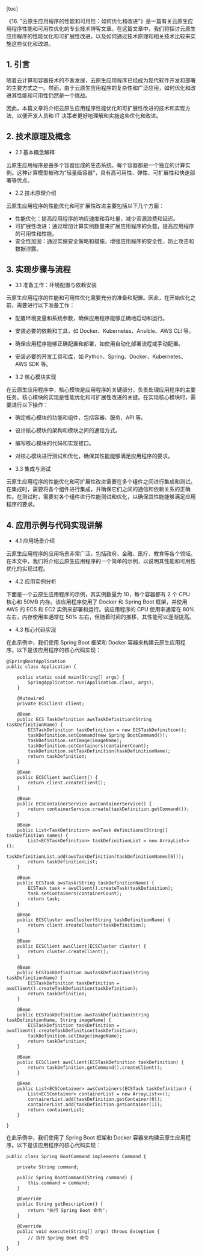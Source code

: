 
[toc]                    
                
                
《16. "云原生应用程序的性能和可用性：如何优化和改进"》是一篇有关云原生应用程序性能和可用性优化的专业技术博客文章。在这篇文章中，我们将探讨云原生应用程序的性能优化和可扩展性改进，以及如何通过技术原理和相关技术比较来实施这些优化和改进。

## 1. 引言

随着云计算和容器技术的不断发展，云原生应用程序已经成为现代软件开发和部署的主要方式之一。然而，由于云原生应用程序的复杂性和广泛应用，如何优化和改进其性能和可用性仍然是一个挑战。

因此，本篇文章将介绍云原生应用程序性能优化和可扩展性改进的技术和实现方法，以便开发人员和 IT 决策者更好地理解和实施这些优化和改进。

## 2. 技术原理及概念

- 2.1 基本概念解释

云原生应用程序是由多个容器组成的生态系统，每个容器都是一个独立的计算实例。这种计算模型被称为“轻量级容器”，具有高可用性、弹性、可扩展性和快速部署等优点。

- 2.2 技术原理介绍

云原生应用程序的性能优化和可扩展性改进主要包括以下几个方面：

- 性能优化：提高应用程序的响应速度和吞吐量，减少资源浪费和延迟。
- 可扩展性改进：通过增加计算实例数量来扩展应用程序的负载，提高应用程序的可用性和性能。
- 安全性加固：通过实施安全策略和措施，增强应用程序的安全性，防止攻击和数据泄露。

## 3. 实现步骤与流程

- 3.1 准备工作：环境配置与依赖安装

云原生应用程序的性能和可用性优化需要充分的准备和配置。因此，在开始优化之前，需要进行以下准备工作：

- 配置环境变量和系统参数，确保应用程序能够正确地启动和运行。
- 安装必要的依赖和工具，如 Docker、Kubernetes、Ansible、AWS CLI 等。
- 确保应用程序能够正确配置和部署，如使用自动化部署流程或手动配置。
- 安装必要的开发工具和库，如 Python、Spring、Docker、Kubernetes、AWS SDK 等。

- 3.2 核心模块实现

在云原生应用程序中，核心模块是应用程序的关键部分，负责处理应用程序的主要任务。核心模块的实现是性能优化和可扩展性改进的关键。在实现核心模块时，需要进行以下操作：

- 确定核心模块的功能和组件，包括容器、服务、API 等。
- 设计核心模块的架构和模块之间的通信方式。
- 编写核心模块的代码和实现接口。
- 对核心模块进行测试和优化，确保其性能能够满足应用程序的要求。

- 3.3 集成与测试

云原生应用程序的性能优化和可扩展性改进需要在多个组件之间进行集成和测试。在集成时，需要将各个组件进行集成，并确保它们之间的通信和依赖关系的正确性。在测试时，需要对各个组件进行性能测试和优化，以确保其性能能够满足应用程序的要求。

## 4. 应用示例与代码实现讲解

- 4.1 应用场景介绍

云原生应用程序的应用场景非常广泛，包括政府、金融、医疗、教育等各个领域。在本文中，我们将介绍云原生应用程序的一个简单的示例，以说明其性能和可用性优化的实现过程。

- 4.2 应用实例分析

下面是一个云原生应用程序的示例，其实例数量为 10，每个容器都有 2 个 CPU 核心和 50MB 内存。该应用程序使用了 Docker 和 Spring Boot 框架，并使用 AWS 的 ECS 和 EC2 实例来部署和运行。该应用程序的 CPU 使用率通常在 80% 左右，内存使用率通常在 50% 左右，但随着时间的推移，其性能可以逐渐提高。

- 4.3 核心代码实现

在此示例中，我们使用 Spring Boot 框架和 Docker 容器来构建云原生应用程序。以下是该应用程序的核心代码实现：

```
@SpringBootApplication
public class Application {

    public static void main(String[] args) {
        SpringApplication.run(Application.class, args);
    }

    @Autowired
    private ECSClient client;

    @Bean
    public ECS TaskDefinition awsTaskDefinition(String taskDefinitionName) {
        ECSTaskDefinition taskDefinition = new ECSTaskDefinition();
        taskDefinition.setCommand(new Spring BootCommand());
        taskDefinition.setImage(imageName);
        taskDefinition.setContainers(containerCount);
        taskDefinition.setTaskDefinition(taskDefinitionName);
        return taskDefinition;
    }

    @Bean
    public ECSClient awsClient() {
        return client.createClient();
    }

    @Bean
    public ECSContainerService awsContainerService() {
        return containerService.create(taskDefinition.getCommand());
    }

    @Bean
    public List<TaskDefinition> awsTask definitions(String[] taskDefinition names) {
        List<ECSTaskDefinition> taskDefinitionList = new ArrayList<>();
        taskDefinitionList.add(awsTaskDefinition(taskDefinitionNames[0]));
        return taskDefinitionList;
    }

    @Bean
    public ECSTask awsTask(String taskDefinitionName) {
        ECSTask task = awsClient().createTask(taskDefinition);
        task.setContainers(containerCount);
        return task;
    }

    @Bean
    public ECSCluster awsCluster(String taskDefinitionName) {
        return client.createCluster(taskDefinition);
    }

    @Bean
    public ECSClient awsClient(ECSCluster cluster) {
        return cluster.createClient();
    }

    @Bean
    public ECSTaskDefinition awsTaskDefinition(String taskDefinitionName) {
        ECSTaskDefinition taskDefinition = awsClient().createTaskDefinition(taskDefinition);
        return taskDefinition;
    }

    @Bean
    public ECSTaskDefinition awsTaskDefinition(String taskDefinitionName, String imageName) {
        ECSTaskDefinition taskDefinition = awsClient().createTaskDefinition(taskDefinition);
        taskDefinition.setImage(imageName);
        return taskDefinition;
    }

    @Bean
    public ECSClient awsClient(ECSTaskDefinition taskDefinition) {
        return taskDefinition.getCommand().createClient();
    }

    @Bean
    public List<ECSContainer> awsContainers(ECSTask taskDefinition) {
        List<ECSContainer> containerList = new ArrayList<>();
        containerList.add(taskDefinition.getContainer(0));
        containerList.add(taskDefinition.getContainer(1));
        return containerList;
    }

}
```

在此示例中，我们使用了 Spring Boot 框架和 Docker 容器来构建云原生应用程序。以下是该应用程序的核心代码实现：

```
public class Spring BootCommand implements Command {

    private String command;

    public Spring BootCommand(String command) {
        this.command = command;
    }

    @Override
    public String getDescription() {
        return "执行 Spring Boot 命令";
    }

    @Override
    public void execute(String[] args) throws Exception {
        // 执行 Spring Boot 命令
    }
}
```

